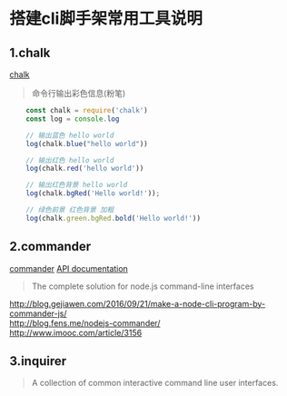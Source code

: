 # 搭建cli脚手架常用工具说明     

## 1.chalk     
[chalk](https://www.npmjs.com/package/chalk)  
> 命令行输出彩色信息(粉笔)          
```js
    const chalk = require('chalk')
    const log = console.log

    // 输出蓝色 hello world
    log(chalk.blue("hello world"))

    // 输出红色 hello world
    log(chalk.red('hello world'))

    // 输出红色背景 hello world
    log(chalk.bgRed('Hello world!'));

    // 绿色前景 红色背景 加粗   
    log(chalk.green.bgRed.bold('Hello world!'))
```

## 2.commander 
[commander](https://www.npmjs.com/package/commander) 
[API documentation](http://tj.github.io/commander.js/)       
> The complete solution for node.js command-line interfaces     

http://blog.gejiawen.com/2016/09/21/make-a-node-cli-program-by-commander-js/        
http://blog.fens.me/nodejs-commander/       
http://www.imooc.com/article/3156   

## 3.inquirer
> A collection of common interactive command line user interfaces.

